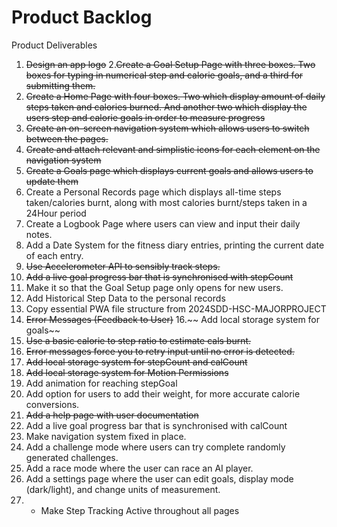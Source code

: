 # Product Backlog
Product Deliverables
1. ~~Design an app logo~~
2.~~Create a Goal Setup Page with three boxes. Two boxes for typing in numerical step and calorie goals, and a third for submitting them.~~ 
3. ~~Create a Home Page with four boxes. Two which display amount of daily steps taken and calories burned. And another two which display the users step and calorie goals in order to measure progress~~
4. ~~Create an on-screen navigation system which allows users to switch between the pages.~~
5. ~~Create and attach relevant and simplistic icons for each element on the navigation system~~
6. ~~Create a Goals page which displays current goals and allows users to update them~~
7. Create a Personal Records page which displays all-time steps taken/calories burnt, along with most calories burnt/steps taken in a 24Hour period
8. Create a Logbook Page where users can view and input their daily notes. 
9. Add a Date System for the fitness diary entries, printing the current date of each entry.
10. ~~Use Accelerometer API to sensibly track steps.~~
11. ~~Add a live goal progress bar that is synchronised with stepCount~~
12. Make it so that the Goal Setup page only opens for new users.
13. Add Historical Step Data to the personal records 
14. Copy essential PWA file structure from 2024SDD-HSC-MAJORPROJECT
15. ~~Error Messages (Feedback to User)~~
16.~~ Add local storage system for goals~~
17. ~~Use a basic calorie to step ratio to estimate cals burnt.~~
18. ~~Error messages force you to retry input until no error is detected.~~
19. ~~Add local storage system for stepCount and calCount~~
20. ~~Add local storage system for Motion Permissions~~
21. Add animation for reaching stepGoal
22. Add option for users to add their weight, for more accurate calorie conversions. 
23. ~~Add a help page with user documentation~~
24. Add a live goal progress bar that is synchronised with calCount
25. Make navigation system fixed in place.
26. Add a challenge mode where users can try complete randomly generated challenges.
27. Add a race mode where the user can race an AI player.
28. Add a settings page where the user can edit goals, display mode (dark/light), and change units of measurement.
29. - Make Step Tracking Active throughout all pages 




